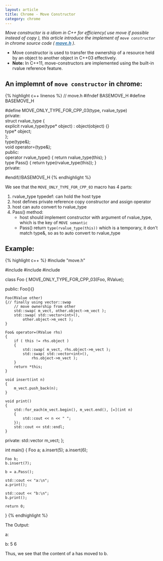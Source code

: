 ```yaml
---
layout: article
title: Chrome - Move Constructor
category: chrome
---
```

*Move constructor is a idiom in C++ for efficiency( use move if possible instead of copy ), this article introduce the implement of `move constructor` in chrome source code ( **<a href="http://src.chromium.org/viewvc/chrome/trunk/src/base/move.h" style="color:#2970A6" target="_blank">move.h</a>** ).*


* Move constructor is used to transfer the ownership of a resource held by an object to another object in C++03 effectively.
* **Note:** In C++11, move-constructors are implemented using the built-in rvalue reference feature.

## An implemnt of `move constructor` in chrome:
{% highlight c++ linenos %}
// move.h
#ifndef BASEMOVE_H
#define BASEMOVE_H

#define MOVE_ONLY_TYPE_FOR_CPP_03(type, rvalue_type) \
 private: \
struct rvalue_type { \
	explicit rvalue_type(type* object) : object(object) {} \
	type* object; \
}; \
	type(type&); \
	void operator=(type&); \
 public: \
 operator rvalue_type() { return rvalue_type(this); } \
 type Pass() { return type(rvalue_type(this)); } \
 private:

#endif//BASEMOVE_H
{% endhighlight %}

We see that the `MOVE_ONLY_TYPE_FOR_CPP_03` macro has 4 parts:

1. rvalue_type typedef: can hold the host type
2. host defines private reference copy constructor and assign operator
3. host can auto convert to rvalue_type
4. Pass() method:
    * host should implement constructor with argument of rvalue_type, which is the key of `MOVE semantic`
    * Pass() return `type(rvalue_type(this))` which is a temporary, it don't match type&, so as to auto convert to rvalue_type


## Example:
{% highlight c++ %}
#include "move.h"

#include <vector>
#include <algorithm>
#include <iostream>

class Foo
{
	MOVE_ONLY_TYPE_FOR_CPP_03(Foo, RValue);

public:
	Foo(){}

	Foo(RValue other)
	{// finally using vector::swap
		// move ownership from other
		std::swap( m_vect, other.object->m_vect );
		std::swap( std::vector<int>(),
		    other.object->m_vect );
	}

	Foo& operator=(RValue rhs)
	{
		if ( this != rhs.object )
		{
			std::swap( m_vect, rhs.object->m_vect );
			std::swap( std::vector<int>(),
			    rhs.object->m_vect );
		}
		return *this;
	}

	void insert(int n)
	{
		m_vect.push_back(n);
	}

	void print()
	{
		std::for_each(m_vect.begin(), m_vect.end(), [=](int n)
		{
			std::cout << n << " ";
		});
		std::cout << std::endl;
	}

private:
	std::vector<int> m_vect;
};


int main()
{
	Foo a;
	a.insert(5);
	a.insert(6);

	Foo b;
	b.insert(7);

	b = a.Pass();

	std::cout << "a:\n";
	a.print();

	std::cout << "b:\n";
	b.print();

	return 0;
}
{% endhighlight %}

The Output:

a:


b:
5 6


Thus,  we see that the content of a has moved to b.





